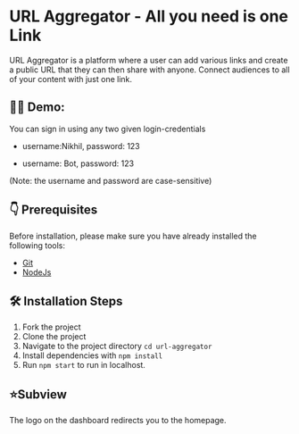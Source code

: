 # URL Aggregator - All you need is one Link

URL Aggregator is a platform where a user can add various links and create a public URL that they can then share with anyone. Connect audiences to all of your content with just one link.

## 👨‍💻 Demo:

You can sign in using any two given login-credentials

- username:Nikhil, password: 123

- username: Bot, password: 123

(Note: the username and password are case-sensitive)

## 👇 Prerequisites

Before installation, please make sure you have already installed the following tools:

- [Git](https://git-scm.com/downloads)
- [NodeJs](https://nodejs.org/en/download/)

## 🛠️ Installation Steps

1. Fork the project
2. Clone the project
3. Navigate to the project directory `cd url-aggregator`
4. Install dependencies with `npm install`
5. Run `npm start` to run in localhost.

## ⭐️Subview

The logo on the dashboard redirects you to the homepage.
